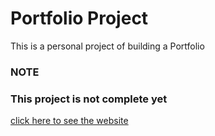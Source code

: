 # Portfolio Project

This is a personal project of building a Portfolio <br>

<h3> NOTE <h3> This project is not complete yet</h3>

<a href="https://vinaykumarng.github.io/portfolio/">click here to see the website</a>
